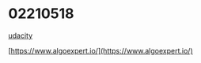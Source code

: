 # 02210518

[udacity](https://www.udacity.com/)

[https://www.algoexpert.io/](https://www.algoexpert.io/)

